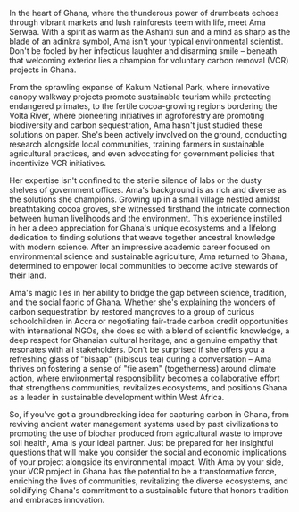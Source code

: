 In the heart of Ghana, where the thunderous power of drumbeats echoes through vibrant markets and lush rainforests teem with life, meet Ama Serwaa. With a spirit as warm as the Ashanti sun and a mind as sharp as the blade of an adinkra symbol, Ama isn't your typical environmental scientist. Don't be fooled by her infectious laughter and disarming smile – beneath that welcoming exterior lies a champion for voluntary carbon removal (VCR) projects in Ghana.

From the sprawling expanse of Kakum National Park, where innovative canopy walkway projects promote sustainable tourism while protecting endangered primates, to the fertile cocoa-growing regions bordering the Volta River, where pioneering initiatives in agroforestry are promoting biodiversity and carbon sequestration, Ama hasn't just studied these solutions on paper. She's been actively involved on the ground, conducting research alongside local communities, training farmers in sustainable agricultural practices, and even advocating for government policies that incentivize VCR initiatives.

Her expertise isn't confined to the sterile silence of labs or the dusty shelves of government offices. Ama's background is as rich and diverse as the solutions she champions. Growing up in a small village nestled amidst breathtaking cocoa groves, she witnessed firsthand the intricate connection between human livelihoods and the environment. This experience instilled in her a deep appreciation for Ghana's unique ecosystems and a lifelong dedication to finding solutions that weave together ancestral knowledge with modern science. After an impressive academic career focused on environmental science and sustainable agriculture, Ama returned to Ghana, determined to empower local communities to become active stewards of their land.

Ama's magic lies in her ability to bridge the gap between science, tradition, and the social fabric of Ghana. Whether she's explaining the wonders of carbon sequestration by restored mangroves to a group of curious schoolchildren in Accra or negotiating fair-trade carbon credit opportunities with international NGOs, she does so with a blend of scientific knowledge, a deep respect for Ghanaian cultural heritage, and a genuine empathy that resonates with all stakeholders. Don't be surprised if she offers you a refreshing glass of "bisaap" (hibiscus tea) during a conversation – Ama thrives on fostering a sense of "fie asem" (togetherness) around climate action, where environmental responsibility becomes a collaborative effort that strengthens communities, revitalizes ecosystems, and positions Ghana as a leader in sustainable development within West Africa.  

So, if you've got a groundbreaking idea for capturing carbon in Ghana, from reviving ancient water management systems used by past civilizations to promoting the use of biochar produced from agricultural waste to improve soil health, Ama is your ideal partner. Just be prepared for her insightful questions that will make you consider the social and economic implications of your project alongside its environmental impact. With Ama by your side, your VCR project in Ghana has the potential to be a transformative force, enriching the lives of communities, revitalizing the diverse ecosystems, and solidifying Ghana's commitment to a sustainable future that honors tradition and embraces innovation. 
